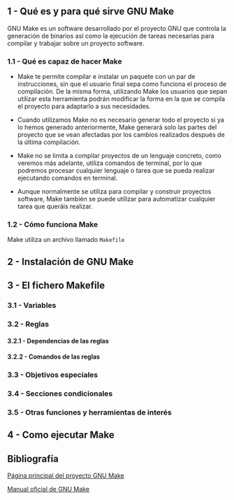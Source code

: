 ## 1 - Qué es y para qué sirve GNU Make

GNU Make es un software desarrollado por el proyecto GNU que controla la generación de binarios así como la ejecución de tareas necesarias para compilar y trabajar sobre un proyecto software.

### 1.1 - Qué es capaz de hacer Make

- Make te permite compilar e instalar un paquete con un par de instrucciones, sin que el usuario final sepa como funciona el proceso de compilación. De la misma forma, utilizando Make los usuarios que sepan utilizar esta herramienta podrán modificar la forma en la que se compila el proyecto para adaptarlo a sus necesidades.

- Cuando utilizamos Make no es necesario generar todo el proyecto si ya lo hemos generado anteriormente, Make generará solo las partes del proyecto que se vean afectadas por los cambios realizados después de la última compilación.

- Make no se limita a compilar proyectos de un lenguaje concreto, como veremos más adelante, utiliza comandos de terminal, por lo que podremos procesar cualquier lenguaje o tarea que se pueda realizar ejecutando comandos en terminal.

- Aunque normalmente se utiliza para compilar y construir proyectos software, Make también se puede utilizar para automatizar cualquier tarea que queráis realizar.


### 1.2 - Cómo funciona Make

Make utiliza un archivo llamado `Makefile`

## 2 - Instalación de GNU Make

## 3 - El fichero Makefile

### 3.1 - Variables

### 3.2 - Reglas

#### 3.2.1 - Dependencias de las reglas

#### 3.2.2 - Comandos de las reglas

### 3.3 - Objetivos especiales

### 3.4 - Secciones condicionales

### 3.5 - Otras funciones y herramientas de interés

## 4 - Como ejecutar Make




## Bibliografía

[Página principal del proyecto GNU Make](https://www.gnu.org/software/make/)

[Manual oficial de GNU Make](https://www.gnu.org/software/make/manual/html_node/index.html)
